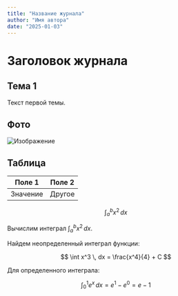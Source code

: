 ```yaml
---
title: "Название журнала"
author: "Имя автора"
date: "2025-01-03"
---
```


# Заголовок журнала

## Тема 1


Текст первой темы.

## Фото

![Изображение](https://fresco.wallset.ru/images/detailed/1208/3086.jpg)

## Таблица

| Поле 1  | Поле 2  |
|---------|---------|
| Значение | Другое   |


$$
\int_{a}^{b} x^2 \, dx
$$

Вычислим интеграл $\int_{a}^{b} x^2 \, dx$.

Найдем неопределенный интеграл функции:

$$
\int x^3 \, dx = \frac{x^4}{4} + C
$$

Для определенного интеграла:

$$
\int_{0}^{1} e^x \, dx = e^1 - e^0 = e - 1
$$
